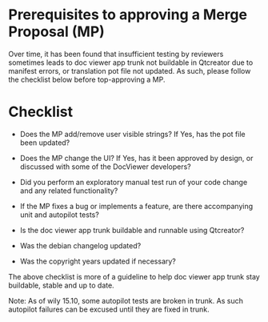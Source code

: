 Prerequisites to approving a Merge Proposal (MP)
================================================

Over time, it has been found that insufficient testing by reviewers sometimes leads to doc viewer app trunk not buildable in Qtcreator due to manifest errors, or translation pot file not updated. As such, please follow the checklist below before top-approving a MP.

Checklist
=========

*   Does the MP add/remove user visible strings? If Yes, has the pot file been
    updated?

*   Does the MP change the UI? If Yes, has it been approved by design, or 
    discussed with some of the DocViewer developers?

*   Did you perform an exploratory manual test run of your code change and any
    related functionality?

*   If the MP fixes a bug or implements a feature, are there accompanying unit
    and autopilot tests?

*   Is the doc viewer app trunk buildable and runnable using Qtcreator?

*   Was the debian changelog updated?

*   Was the copyright years updated if necessary?

The above checklist is more of a guideline to help doc viewer app trunk stay buildable,
stable and up to date.

Note: As of wily 15.10, some autopilot tests are broken in trunk. As such autopilot failures
can be excused until they are fixed in trunk.

